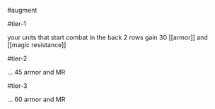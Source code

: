 #augment 

#tier-1 

your units that start combat in the back 2 rows gain 30 [[armor]] and [[magic resistance]]

#tier-2 

... 45 armor and MR

#tier-3 

... 60 armor and MR